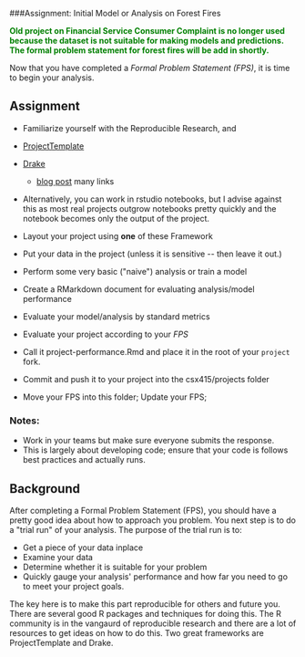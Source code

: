 ###Assignment: Initial Model or Analysis on Forest Fires

<span style="color:green">**Old project on Financial Service Consumer Complaint is no longer used because the dataset is not suitable for making models and predictions. The formal problem statement for forest fires will be add in shortly.**</span>


Now that you have completed a *Formal Problem Statement (FPS)*, it is time to begin your analysis.

Assignment
----------

-   Familiarize yourself with the Reproducible Research, and
-   [ProjectTemplate](http://projecttemplate.net/)
-   [Drake](https://github.com/ropensci/drake)
    -   [blog post](https://ropensci.org/blog/2018/02/06/drake/) many links
-   Alternatively, you can work in rstudio notebooks, but I advise against this as most real projects outgrow notebooks pretty quickly and the notebook becomes only the output of the project.

-   Layout your project using **one** of these Framework
-   Put your data in the project (unless it is sensitive -- then leave it out.)

-   Perform some very basic ("naive") analysis or train a model

-   Create a RMarkdown document for evaluating analysis/model performance
-   Evaluate your model/analysis by standard metrics
-   Evaluate your project according to your *FPS*
-   Call it project-performance.Rmd and place it in the root of your `project` fork.

-   Commit and push it to your project into the csx415/projects folder

-   Move your FPS into this folder; Update your FPS;

### Notes:

-   Work in your teams but make sure everyone submits the response.
-   This is largely about developing code; ensure that your code is follows best practices and actually runs.

Background
----------

After completing a Formal Problem Statement (FPS), you should have a pretty good idea about how to approach you problem. You next step is to do a "trial run" of your analysis. The purpose of the trial run is to:

-   Get a piece of your data inplace
-   Examine your data
-   Determine whether it is suitable for your problem
-   Quickly gauge your analysis' performance and how far you need to go to meet your project goals.

The key here is to make this part reproducible for others and future you. There are several good R packages and techniques for doing this. The R community is in the vangaurd of reproducible research and there are a lot of resources to get ideas on how to do this. Two great frameworks are ProjectTemplate and Drake.
